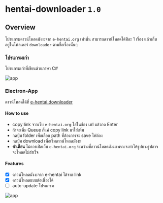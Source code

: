 # hentai-downloader `1.0`
## Overview
โปรแกรมดาวน์โหลดมังงะจาก `e-hentai.org` เท่านั้น สามารถดาวน์โหลดได้ทีละ 1 เรื่อง แล้วเก็บอยู่ในโฟลเดอร์ `downloader` ตามชื่อเรื่องนั้นๆ 

### โปรแกรมเก่า
โปรแกรมเก่าที่เขียนด้วยภาษา C#

![app][app-c#]

### Electron-App
ดาวน์โหลดได้ที่ [e-hentai downloader](https://github.com/unhax/ghentai-downloader/releases)

#### How to use
- copy link จากเว็บ `e-hentai.org` ใส่ในช่อง url แล้วกด Enter
- ถ้าจะเพิ่ม Queue ก็แค่ copy link มาใส่เพิ่ม
- กดปุ่ม folder เพื่อเลือก path ที่ต้องการจะ save ไฟล์ลง 
- กดปุ่ม download เพื่อเริ่มดาวน์โหลดมังงะ
- **คำเตือน** ไม่ควรเปิดเว็บ `e-hentai.org` ระหว่างที่ดาวน์โหลดมังงะเพราะจะทำให้รูปบางรูปอาจจะโหลดไม่สำเร็จ

#### Features
- [x] ดาวน์โหลดมังงะจาก e-hentai ได้จาก link
- [x] ดาวน์โหลดแบบต่อเนื่องได้
- [ ] auto-update โปรแกรม

![app][app-new]

[app-c#]: https://raw.githubusercontent.com/unhax/ghentai-downloader/master/docs/sample-app.jpg
[app-new]: https://raw.githubusercontent.com/unhax/ghentai-downloader/master/docs/new-app.png
